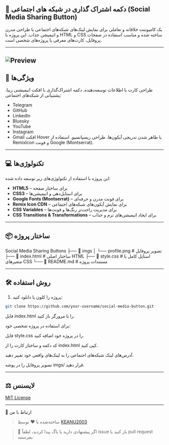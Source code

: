 ## 🔗 دکمه اشتراک گذاری در شبکه های اجتماعی (Social Media Sharing Button)

یک کامپوننت خلاقانه و تعاملی برای نمایش لینک‌های شبکه‌های اجتماعی با طراحی مدرن و انیمیشن جذاب. این پروژه با HTML و CSS ساخته شده و مناسب استفاده در صفحات پروفایل، کارت‌های معرفی یا پروژه‌های شخصی است.

---
![Preview](https://github.com/user-attachments/assets/9e5f90fb-66c7-4006-a876-bfe02bf7936b)
---


## 🎯 ویژگی‌ها

 طراحی کارت با اطلاعات توسعه‌دهنده.
 دکمه اشتراک‌گذاری با افکت انیمیشنی زیبا.
 پشتیبانی از شبکه‌های اجتماعی:
  
- Telegram
- GitHub
- LinkedIn
- Bluesky
- YouTube
- Instagram
- Gmail
 افکت Hover با ظاهر شدن تدریجی آیکون‌ها.
 طراحی ریسپانسیو.
 استفاده از RemixIcon و فونت Google (Montserrat).
---
 ## 💻 تکنولوژی‌ها

این پروژه با استفاده از تکنولوژی‌های زیر توسعه داده شده:

- **HTML5** – برای ساختار صفحه
- **CSS3** – برای استایل‌دهی و انیمیشن‌ها
- **Google Fonts (Montserrat)** – برای فونت مدرن و حرفه‌ای
- **Remix Icon CDN** – برای نمایش آیکون‌های شبکه‌های اجتماعی
- **CSS Variables** – برای مدیریت راحت‌تر رنگ‌ها و فونت‌ها
- **CSS Transitions & Transformations** – برای ایجاد انیمیشن‌های نرم و جذاب


---

## 📦 ساختار پروژه
Social Media Sharing Buttons
├── 📁 imgs
│ └── profile.png # تصویر پروفایل
├── 📄 index.html # ساختار اصلی HTML
├── 📄 style.css # استایل کامل با متغیرهای CSS
└── 📄 README.md # مستندات پروژه


---

## 🛠️ روش استفاده

1. پروژه را کلون یا دانلود کنید:

```bash
git clone https://github.com/your-username/social-media-button.git
```
فایل index.html را با مرورگر باز کنید.

برای استفاده در پروژه شخصی خود:

فایل style.css را در پروژه خود اضافه کنید.

کد دکمه و ساختار کارت را از index.html کپی کنید.

آدرس‌های لینک شبکه‌های اجتماعی را به لینک‌های واقعی خود تغییر دهید.

تصویر پروفایل را در پوشه imgs/ قرار دهید.

---
## ⚖️ لایسنس
[MIT License](LICENSE)


---



🤝 ارتباط با من
> ساخته‌شده با ❤️ توسط [KEANU2003](https://t.me/KEANU2003)

>💬 اگر پیشنهادی دارید یا باگ پیدا کردید، لطفاً issue باز کنید یا pull request بفرستید.
> 
